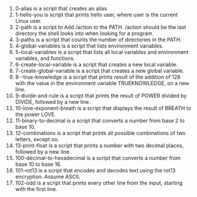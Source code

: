 1. 0-alias is a script that creates an alias
2. 1-hello-you is script that prints hello user, where user is the current Linux user.
3. 2-path is a script to Add /action to the PATH. /action should be the last directory the shell looks into when looking for a program.
4. 3-paths is a script that counts the number of directories in the PATH.
5. 4-global-variables is a script that lists environment variables.
6. 5-local-variables is a script that lists all local variables and environment variables, and functions.
7. 6-create-local-variable is a script that creates a new local variable.
8. 7-create-global-variable is a script that creates a new global variable.
9. 8--true-knowledge is  a script that prints result of the addition of 128 with the value in the environment variable TRUEKNOWLEDGE, on a new line.
10. 9-divide-and-rule is a script that prints the result of POWER divided by DIVIDE, followed by a new line.
11. 10-love-exponent-breath is a script that displays the result of BREATH to the power LOVE.
12. 11-binary-to-decimal is  a script that converts a number from base 2 to base 10.
13. 12-combinations is a script that prints all possible combinations of two letters, except oo.
14. 13-print-float is a script that prints a number with two decimal places, followed by a new line.
15. 100-decimal-to-hexadecimal is a script that converts a number from base 10 to base 16.
16. 101-rot13 is a script that encodes and decodes text using the rot13 encryption. Assume ASCII.
17. 102-odd is a script that prints every other line from the input, starting with the first line.
